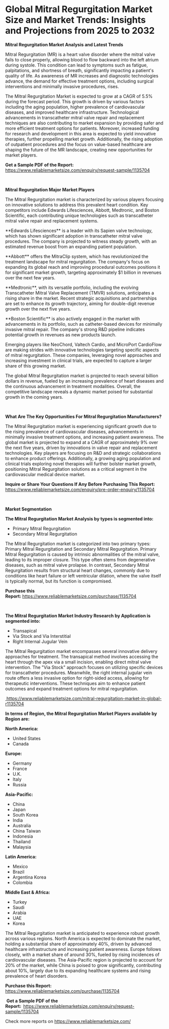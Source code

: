 <p><h1>Global Mitral Regurgitation Market Size and Market Trends: Insights and Projections from 2025 to 2032</h1></p><p><strong>Mitral Regurgitation Market Analysis and Latest Trends</strong></p>
<p><p>Mitral Regurgitation (MR) is a heart valve disorder where the mitral valve fails to close properly, allowing blood to flow backward into the left atrium during systole. This condition can lead to symptoms such as fatigue, palpitations, and shortness of breath, significantly impacting a patient's quality of life. As awareness of MR increases and diagnostic technologies advance, the demand for effective treatment options, including surgical interventions and minimally invasive procedures, rises.</p><p>The Mitral Regurgitation Market is expected to grow at a CAGR of 5.5% during the forecast period. This growth is driven by various factors including the aging population, higher prevalence of cardiovascular diseases, and improved healthcare infrastructure. Technological advancements in transcatheter mitral valve repair and replacement techniques are also contributing to market expansion by providing safer and more efficient treatment options for patients. Moreover, increased funding for research and development in this area is expected to yield innovative therapies, further propelling market growth. Additionally, the rising adoption of outpatient procedures and the focus on value-based healthcare are shaping the future of the MR landscape, creating new opportunities for market players.</p></p>
<p><strong>Get a Sample PDF of the Report:&nbsp;</strong> <a href="https://www.reliablemarketsize.com/enquiry/request-sample/1135704?utm_campaign=2783&utm_medium=2&utm_source=Github&utm_content=ia&utm_term=03032025&utm_id=mitral-regurgitation">https://www.reliablemarketsize.com/enquiry/request-sample/1135704</a></p>
<p>&nbsp;</p>
<p><strong>Mitral Regurgitation Major Market Players</strong></p>
<p><p>The Mitral Regurgitation market is characterized by various players focusing on innovative solutions to address this prevalent heart condition. Key competitors include Edwards Lifesciences, Abbott, Medtronic, and Boston Scientific, each contributing unique technologies such as transcatheter mitral valve repair and replacement systems.</p><p>**Edwards Lifesciences** is a leader with its Sapien valve technology, which has shown significant adoption in transcatheter mitral valve procedures. The company is projected to witness steady growth, with an estimated revenue boost from an expanding patient population.</p><p>**Abbott** offers the MitraClip system, which has revolutionized the treatment landscape for mitral regurgitation. The company's focus on expanding its global reach and improving procedural outcomes positions it for significant market growth, targeting approximately $1 billion in revenues over the next few years.</p><p>**Medtronic**, with its versatile portfolio, including the evolving Transcatheter Mitral Valve Replacement (TMVR) solutions, anticipates a rising share in the market. Recent strategic acquisitions and partnerships are set to enhance its growth trajectory, aiming for double-digit revenue growth over the next five years.</p><p>**Boston Scientific** is also actively engaged in the market with advancements in its portfolio, such as catheter-based devices for minimally invasive mitral repair. The company's strong R&D pipeline indicates potential growth in revenues as new products launch.</p><p>Emerging players like NeoChord, Valtech Cardio, and MicroPort CardioFlow are making strides with innovative technologies targeting specific aspects of mitral regurgitation. These companies, leveraging novel approaches and increasing investment in clinical trials, are expected to capture a larger share of this growing market.</p><p>The global Mitral Regurgitation market is projected to reach several billion dollars in revenue, fueled by an increasing prevalence of heart diseases and the continuous advancement in treatment modalities. Overall, the competitive landscape reveals a dynamic market poised for substantial growth in the coming years.</p></p>
<p>&nbsp;</p>
<p><strong>What Are The Key Opportunities For Mitral Regurgitation Manufacturers?</strong></p>
<p><p>The Mitral Regurgitation market is experiencing significant growth due to the rising prevalence of cardiovascular diseases, advancements in minimally invasive treatment options, and increasing patient awareness. The global market is projected to expand at a CAGR of approximately 9% over the next five years, driven by innovations in valve repair and replacement technologies. Key players are focusing on R&D and strategic collaborations to enhance product offerings. Additionally, a growing aging population and clinical trials exploring novel therapies will further bolster market growth, positioning Mitral Regurgitation solutions as a critical segment in the cardiovascular medical device market.</p></p>
<p><strong>Inquire or Share Your Questions If Any Before Purchasing This Report:</strong> <a href="https://www.reliablemarketsize.com/enquiry/pre-order-enquiry/1135704?utm_campaign=2783&utm_medium=2&utm_source=Github&utm_content=ia&utm_term=03032025&utm_id=mitral-regurgitation">https://www.reliablemarketsize.com/enquiry/pre-order-enquiry/1135704</a></p>
<p>&nbsp;</p>
<p><strong>Market Segmentation</strong></p>
<p><strong>The Mitral Regurgitation Market Analysis by types is segmented into:</strong></p>
<p><ul><li>Primary Mitral Regurgitation</li><li>Secondary Mitral Regurgitation</li></ul></p>
<p><p>The Mitral Regurgitation market is categorized into two primary types: Primary Mitral Regurgitation and Secondary Mitral Regurgitation. Primary Mitral Regurgitation is caused by intrinsic abnormalities of the mitral valve, leading to its improper closure. This type often stems from degenerative diseases, such as mitral valve prolapse. In contrast, Secondary Mitral Regurgitation results from structural heart changes, commonly due to conditions like heart failure or left ventricular dilation, where the valve itself is typically normal, but its function is compromised.</p></p>
<p><strong>Purchase this Report:&nbsp;</strong><a href="https://www.reliablemarketsize.com/purchase/1135704?utm_campaign=2783&utm_medium=2&utm_source=Github&utm_content=ia&utm_term=03032025&utm_id=mitral-regurgitation">https://www.reliablemarketsize.com/purchase/1135704</a></p>
<p>&nbsp;</p>
<p><strong>The Mitral Regurgitation Market Industry Research by Application is segmented into:</strong></p>
<p><ul><li>Transapical</li><li>Via Stock and Via Interstitial</li><li>Right Internal Jugular Vein</li></ul></p>
<p><p>The Mitral Regurgitation market encompasses several innovative delivery approaches for treatment. The transapical method involves accessing the heart through the apex via a small incision, enabling direct mitral valve intervention. The "Via Stock" approach focuses on utilizing specific devices for transcatheter procedures. Meanwhile, the right internal jugular vein route offers a less invasive option for right-sided access, allowing for therapeutic interventions. These techniques aim to enhance patient outcomes and expand treatment options for mitral regurgitation.</p></p>
<p><a href="https://www.reliablemarketsize.com/mitral-regurgitation-market-in-global-r1135704?utm_campaign=2783&utm_medium=2&utm_source=Github&utm_content=ia&utm_term=03032025&utm_id=mitral-regurgitation">&nbsp;https://www.reliablemarketsize.com/mitral-regurgitation-market-in-global-r1135704</a></p>
<p><strong>In terms of Region, the Mitral Regurgitation Market Players available by Region are:</strong></p>
<p>
    <p> <strong> North America: </strong>
        <ul>
            <li>United States</li>
            <li>Canada</li>
        </ul>
        </p> 
    <p> <strong> Europe: </strong>
        <ul>
            <li>Germany</li>
            <li>France</li>
            <li>U.K.</li>
            <li>Italy</li>
            <li>Russia</li>
        </ul>
        </p> 
    <p> <strong> Asia-Pacific: </strong>
        <ul>
            <li>China</li>
            <li>Japan</li>
            <li>South Korea</li>
            <li>India</li>
            <li>Australia</li>
            <li>China Taiwan</li>
            <li>Indonesia</li>
            <li>Thailand</li>
            <li>Malaysia</li>
        </ul>
        </p> 
    <p> <strong> Latin America: </strong>
        <ul>
            <li>Mexico</li>
            <li>Brazil</li>
            <li>Argentina Korea</li>
            <li>Colombia</li>
        </ul>
        </p> 
    <p> <strong> Middle East & Africa: </strong>
        <ul>
            <li>Turkey</li>
            <li>Saudi</li>
            <li>Arabia</li>
            <li>UAE</li>
            <li>Korea</li>
        </ul>
    </p>
    </p>
<p><p>The Mitral Regurgitation market is anticipated to experience robust growth across various regions. North America is expected to dominate the market, holding a substantial share of approximately 40%, driven by advanced healthcare infrastructure and increasing patient awareness. Europe follows closely, with a market share of around 30%, fueled by rising incidences of cardiovascular diseases. The Asia-Pacific region is projected to account for 20% of the market, while China is poised to grow significantly, contributing about 10%, largely due to its expanding healthcare systems and rising prevalence of heart disorders.</p></p>
<p><strong>Purchase this Report: </strong><a href="https://www.reliablemarketsize.com/purchase/1135704?utm_campaign=2783&utm_medium=2&utm_source=Github&utm_content=ia&utm_term=03032025&utm_id=mitral-regurgitation">https://www.reliablemarketsize.com/purchase/1135704</a></p>
<p>&nbsp;<strong>Get a Sample PDF of the Report:&nbsp;&nbsp;</strong><a href="https://www.reliablemarketsize.com/enquiry/request-sample/1135704?utm_campaign=2783&utm_medium=2&utm_source=Github&utm_content=ia&utm_term=03032025&utm_id=mitral-regurgitation">https://www.reliablemarketsize.com/enquiry/request-sample/1135704</a></p>
<p><strong></strong></p>
<p>Check more reports on <a href="https://www.reliablemarketsize.com/?utm_campaign=2783&utm_medium=2&utm_source=Github&utm_content=ia&utm_term=03032025&utm_id=mitral-regurgitation">https://www.reliablemarketsize.com/</a></p>